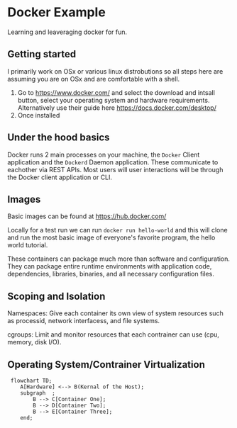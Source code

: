 # Docker Example

Learning and leaveraging docker for fun.


## Getting started
I primarily work on OSx or various linux distrobutions so all steps here are assuming you are on OSx and are comfortable with a shell.

1. Go to https://www.docker.com/ and select the download and intsall button, select your operating system and hardware requirements. Alternatively use their guide here https://docs.docker.com/desktop/
1. Once installed 


## Under the hood basics

Docker runs 2 main processes on your machine, the `Docker` Client application and the `Dockerd` Daemon application. These communicate to eachother via REST APIs. Most users will user interactions will be through the Docker client application or CLI.

## Images

Basic images can be found at https://hub.docker.com/

Locally for a test run we can run `docker run hello-world` and this will clone and run the most basic image of everyone's favorite program, the hello world tutorial.

These containers can package much more than software and configuration. They can package entire runtime environments with application code, dependencies, libraries, binaries, and all necessary configuration files. 

## Scoping and Isolation

Namespaces:
Give each container its own view of system resources such as processid, network interfacess, and file systems.

cgroups:
Limit and monitor resources that each contrainer can use (cpu, memory, disk I/O).


## Operating System/Contrainer Virtualization

```mermaid
 flowchart TD;
    A[Hardware] <--> B(Kernal of the Host);
    subgraph  ;
        B --> C[Container One];
        B --> D[Container Two];
        B --> E[Container Three];
    end;
```

